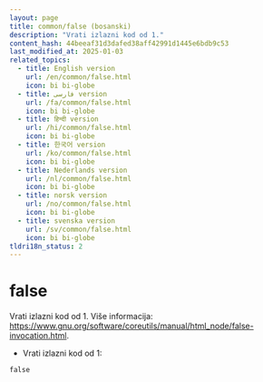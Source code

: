```yaml
---
layout: page
title: common/false (bosanski)
description: "Vrati izlazni kod od 1."
content_hash: 44beeaf31d3dafed38aff42991d1445e6bdb9c53
last_modified_at: 2025-01-03
related_topics:
  - title: English version
    url: /en/common/false.html
    icon: bi bi-globe
  - title: فارسی version
    url: /fa/common/false.html
    icon: bi bi-globe
  - title: हिन्दी version
    url: /hi/common/false.html
    icon: bi bi-globe
  - title: 한국어 version
    url: /ko/common/false.html
    icon: bi bi-globe
  - title: Nederlands version
    url: /nl/common/false.html
    icon: bi bi-globe
  - title: norsk version
    url: /no/common/false.html
    icon: bi bi-globe
  - title: svenska version
    url: /sv/common/false.html
    icon: bi bi-globe
tldri18n_status: 2
---
```

# false

Vrati izlazni kod od 1.
Više informacija: <https://www.gnu.org/software/coreutils/manual/html_node/false-invocation.html>.

- Vrati izlazni kod od 1:

`false`
